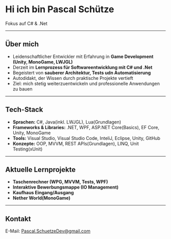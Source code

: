 # Hi ich bin Pascal Schütze
Fokus auf C# & .Net

---

## Über mich
- Leidenschaftlicher Entwickler mit Erfahrung in  **Game Development (Unity, MonoGame, LWJGL)**
- Derzeit im **Lernprozess für Softwareentwicklung mit C# und .Net**
- Begeistert von **sauberer Architektur, Tests udn Automatisierung**
- Autodidakt, der Wissen durch praktische Projekte vertieft
- Ziel: mich stetig weiterzuentwickeln und professionelle Anwendungen zu bauen

---

## Tech-Stack
- **Sprachen:** C#, Java(inkl. LWJGL), Lua(Grundlagen)
- **Frameworks & Libraries:** .NET, WPF, ASP.NET Core(Basics), EF Core, Unity, MonoGame
- **Tools:** Visual Studio, Visual Studio Code, InteliJ, Eclipse, Unity, GitHub
- **Konzepte:** OOP, MVVM, REST APIs(Grundlagen), LINQ, Unit Testing(xUnit)

---

## Aktuelle Lernprojekte
- **Taschenrechner (WPG, MVVM, Tests, WPF)**
- **Interaktive Bewerbungsmappe (IO Management)**
- **Kaufhaus Eingang/Ausgang**
- **Nether World(MonoGame)**

---

## Kontakt
E-Mail: Pascal.SchuetzeDev@gmail.com
